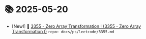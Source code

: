 # 📚 2025-05-20
- [New!] 📗 [3355 - Zero Array Transformation I (3355 - Zero Array Transformation I)](https://til.qriosity.dev/featured/ps/leetcode/3355) `repo: docs/ps/leetcode/3355.md`
